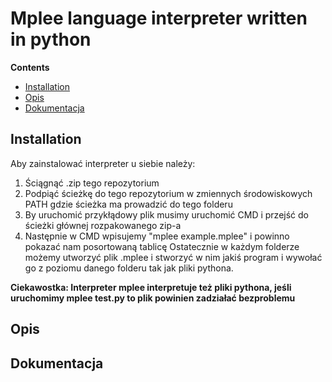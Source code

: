 # Mplee language interpreter written in python

**Contents**
- [Installation](#Installation)
- [Opis](#Opis)
- [Dokumentacja](#Dokumentacja)


## Installation
Aby zainstalować interpreter u siebie należy:
1. Ściągnąć .zip tego repozytorium
2. Podpiąć ścieżkę do tego repozytorium w zmiennych środowiskowych PATH gdzie ścieżka ma prowadzić do tego folderu
3. By uruchomić przykłądowy plik musimy uruchomić CMD i przejść do ścieżki głównej rozpakowanego zip-a
4. Następnie w CMD wpisujemy "mplee example.mplee" i powinno pokazać nam posortowaną tablicę
Ostatecznie w każdym folderze możemy utworzyć plik .mplee i stworzyć w nim jakiś program i wywołać go z poziomu danego folderu tak jak pliki pythona.

**Ciekawostka: Interpreter mplee interpretuje też pliki pythona, jeśli uruchomimy mplee test.py to plik powinien zadziałać bezproblemu**

## Opis


## Dokumentacja
